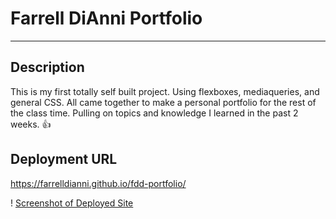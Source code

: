 # Farrell DiAnni Portfolio 
---
##  Description 
This is my first totally self built project. 
Using flexboxes, mediaqueries, and general CSS. All came together to make a personal portfolio for the rest of the class time.
Pulling on topics and knowledge I learned in the past 2 weeks.
👍

## Deployment URL

https://farrelldianni.github.io/fdd-portfolio/

! [Screenshot of Deployed Site](./assets/images/portfolio-image.png)